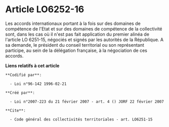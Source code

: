 # Article LO6252-16

Les accords internationaux portant à la fois sur des domaines de compétence de l'Etat et sur des domaines de compétence de la
collectivité sont, dans les cas où il n'est pas fait application du premier alinéa de l'article LO 6251-15, négociés et
signés par les autorités de la République. A sa demande, le président du conseil territorial ou son représentant participe,
au sein de la délégation française, à la négociation de ces accords.

**Liens relatifs à cet article**

	**Codifié par**:

	  - Loi n°96-142 1996-02-21

	**Créé par**:

	  - Loi n°2007-223 du 21 février 2007 - art. 4 () JORF 22 février 2007

	**Cite**:

	  - Code général des collectivités territoriales - art. LO6251-15

